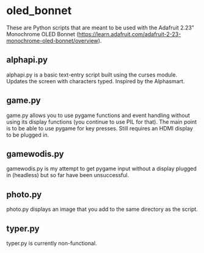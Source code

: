 # oled_bonnet

These are Python scripts that are meant to be used with the Adafruit 2.23" Monochrome OLED Bonnet (https://learn.adafruit.com/adafruit-2-23-monochrome-oled-bonnet/overview).

## alphapi.py
alphapi.py is a basic text-entry script built using the curses module. Updates the screen with characters typed. Inspired by the Alphasmart.

## game.py
game.py allows you to use pygame functions and event handling without using its display functions (you continue to use PIL for that). The main point is to be able to use pygame for key presses. Still requires an HDMI display to be plugged in.

## gamewodis.py
gamewodis.py is my attempt to get pygame input without a display plugged in (headless) but so far have been unsuccessful.

## photo.py 
photo.py displays an image that you add to the same directory as the script.

## typer.py
typer.py is currently non-functional.
